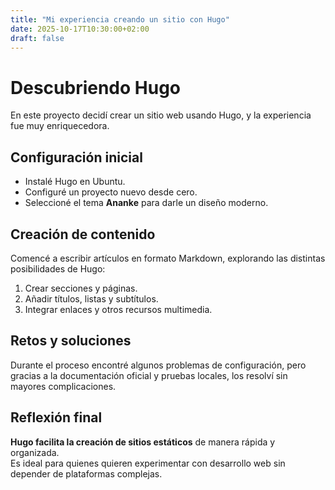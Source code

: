 ```yaml
---
title: "Mi experiencia creando un sitio con Hugo"
date: 2025-10-17T10:30:00+02:00
draft: false
---
```


# Descubriendo Hugo

En este proyecto decidí crear un sitio web usando Hugo, y la experiencia fue muy enriquecedora.

## Configuración inicial

- Instalé Hugo en Ubuntu.
- Configuré un proyecto nuevo desde cero.
- Seleccioné el tema **Ananke** para darle un diseño moderno.

## Creación de contenido

Comencé a escribir artículos en formato Markdown, explorando las distintas posibilidades de Hugo:

1. Crear secciones y páginas.
2. Añadir títulos, listas y subtítulos.
3. Integrar enlaces y otros recursos multimedia.

## Retos y soluciones

Durante el proceso encontré algunos problemas de configuración, pero gracias a la documentación oficial y pruebas locales, los resolví sin mayores complicaciones.

## Reflexión final

**Hugo facilita la creación de sitios estáticos** de manera rápida y organizada.  
Es ideal para quienes quieren experimentar con desarrollo web sin depender de plataformas complejas.


